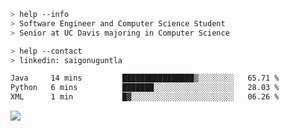 ```bash
> help --info
> Software Engineer and Computer Science Student
> Senior at UC Davis majoring in Computer Science
```

```bash
> help --contact
> linkedin: saigonuguntla
```

<!--START_SECTION:waka-->

```txt
Java     14 mins         ████████████████▒░░░░░░░░   65.71 %
Python   6 mins          ███████░░░░░░░░░░░░░░░░░░   28.03 %
XML      1 min           █▓░░░░░░░░░░░░░░░░░░░░░░░   06.26 %
```

<!--END_SECTION:waka-->

![](https://komarev.com/ghpvc/?username=saigonu&color=6A8AFF)
